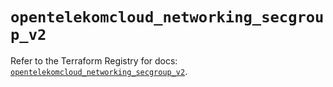 # `opentelekomcloud_networking_secgroup_v2`

Refer to the Terraform Registry for docs: [`opentelekomcloud_networking_secgroup_v2`](https://registry.terraform.io/providers/opentelekomcloud/opentelekomcloud/1.36.15/docs/resources/networking_secgroup_v2).
